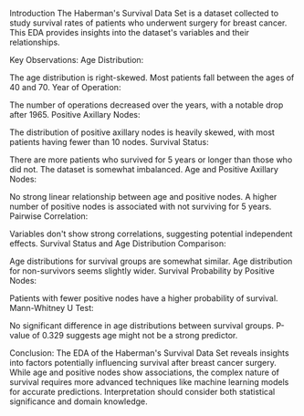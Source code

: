 Introduction
The Haberman's Survival Data Set is a dataset collected to study survival rates of patients who underwent surgery for breast cancer. This EDA provides insights into the dataset's variables and their relationships.

Key Observations:
Age Distribution:

The age distribution is right-skewed.
Most patients fall between the ages of 40 and 70.
Year of Operation:

The number of operations decreased over the years, with a notable drop after 1965.
Positive Axillary Nodes:

The distribution of positive axillary nodes is heavily skewed, with most patients having fewer than 10 nodes.
Survival Status:

There are more patients who survived for 5 years or longer than those who did not.
The dataset is somewhat imbalanced.
Age and Positive Axillary Nodes:

No strong linear relationship between age and positive nodes.
A higher number of positive nodes is associated with not surviving for 5 years.
Pairwise Correlation:

Variables don't show strong correlations, suggesting potential independent effects.
Survival Status and Age Distribution Comparison:

Age distributions for survival groups are somewhat similar.
Age distribution for non-survivors seems slightly wider.
Survival Probability by Positive Nodes:

Patients with fewer positive nodes have a higher probability of survival.
Mann-Whitney U Test:

No significant difference in age distributions between survival groups.
P-value of 0.329 suggests age might not be a strong predictor.

Conclusion:
The EDA of the Haberman's Survival Data Set reveals insights into factors potentially influencing survival after breast cancer surgery. While age and positive nodes show associations, the complex nature of survival requires more advanced techniques like machine learning models for accurate predictions. Interpretation should consider both statistical significance and domain knowledge.
